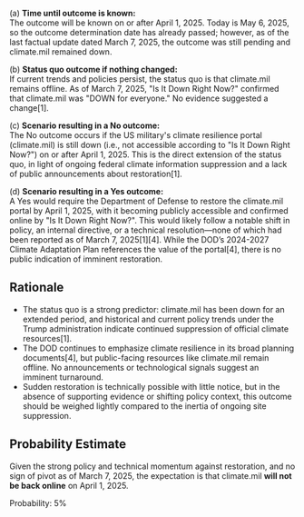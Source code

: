 (a) **Time until outcome is known:**  
The outcome will be known on or after April 1, 2025. Today is May 6, 2025, so the outcome determination date has already passed; however, as of the last factual update dated March 7, 2025, the outcome was still pending and climate.mil remained down.

(b) **Status quo outcome if nothing changed:**  
If current trends and policies persist, the status quo is that climate.mil remains offline. As of March 7, 2025, "Is It Down Right Now?" confirmed that climate.mil was "DOWN for everyone." No evidence suggested a change[1].

(c) **Scenario resulting in a No outcome:**  
The No outcome occurs if the US military's climate resilience portal (climate.mil) is still down (i.e., not accessible according to "Is It Down Right Now?") on or after April 1, 2025. This is the direct extension of the status quo, in light of ongoing federal climate information suppression and a lack of public announcements about restoration[1].

(d) **Scenario resulting in a Yes outcome:**  
A Yes would require the Department of Defense to restore the climate.mil portal by April 1, 2025, with it becoming publicly accessible and confirmed online by "Is It Down Right Now?". This would likely follow a notable shift in policy, an internal directive, or a technical resolution—none of which had been reported as of March 7, 2025[1][4]. While the DOD’s 2024-2027 Climate Adaptation Plan references the value of the portal[4], there is no public indication of imminent restoration.

## Rationale

- The status quo is a strong predictor: climate.mil has been down for an extended period, and historical and current policy trends under the Trump administration indicate continued suppression of official climate resources[1].
- The DOD continues to emphasize climate resilience in its broad planning documents[4], but public-facing resources like climate.mil remain offline. No announcements or technological signals suggest an imminent turnaround.
- Sudden restoration is technically possible with little notice, but in the absence of supporting evidence or shifting policy context, this outcome should be weighed lightly compared to the inertia of ongoing site suppression.

## Probability Estimate

Given the strong policy and technical momentum against restoration, and no sign of pivot as of March 7, 2025, the expectation is that climate.mil **will not be back online** on April 1, 2025.

Probability: 5%